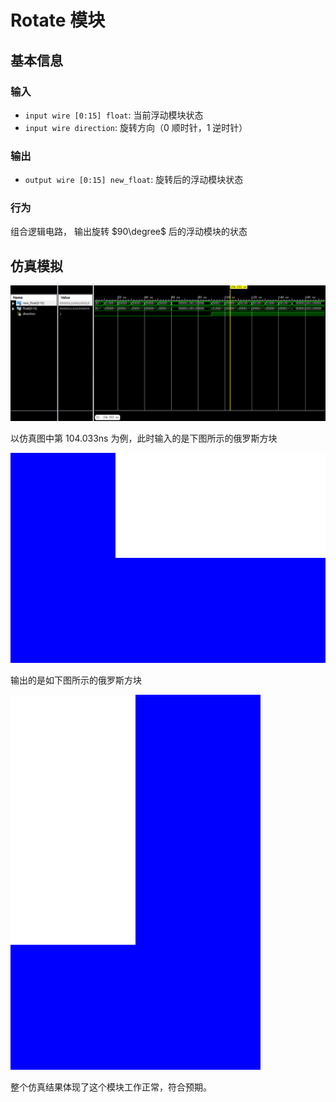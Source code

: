 # Rotate 模块

## 基本信息

### 输入

* `input wire [0:15] float`: 当前浮动模块状态
* `input wire direction`: 旋转方向（0 顺时针，1 逆时针）

### 输出

* `output wire [0:15] new_float`: 旋转后的浮动模块状态

### 行为

组合逻辑电路， 输出旋转 $90\degree$ 后的浮动模块的状态

## 仿真模拟

![](./img/Rotate.png)

以仿真图中第 104.033ns 为例，此时输入的是下图所示的俄罗斯方块

![](./img/Tetromino_J_Right.svg)

输出的是如下图所示的俄罗斯方块

![](./img/Tetromino_J_Up.svg)

整个仿真结果体现了这个模块工作正常，符合预期。
